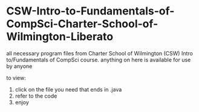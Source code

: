 # CSW-Intro-to-Fundamentals-of-CompSci-Charter-School-of-Wilmington-Liberato
all necessary program files from Charter School of Wilmington (CSW) Intro to/Fundamentals of CompSci course. anything on here is available for use by anyone

to view:
1. click on the file you need that ends in .java
2. refer to the code
3. enjoy
